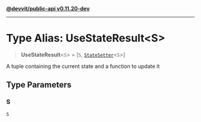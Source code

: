 [**@devvit/public-api v0.11.20-dev**](../README.md)

---

# Type Alias: UseStateResult\<S\>

> **UseStateResult**\<`S`\> = \[`S`, [`StateSetter`](StateSetter.md)\<`S`\>\]

A tuple containing the current state and a function to update it

## Type Parameters

### S

`S`
